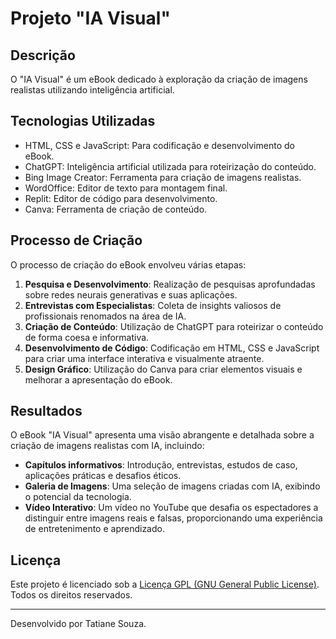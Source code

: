 # Projeto "IA Visual"

## Descrição
O "IA Visual" é um eBook dedicado à exploração da criação de imagens realistas utilizando inteligência artificial.

## Tecnologias Utilizadas
- HTML, CSS e JavaScript: Para codificação e desenvolvimento do eBook.
- ChatGPT: Inteligência artificial utilizada para roteirização do conteúdo.
- Bing Image Creator: Ferramenta para criação de imagens realistas.
- WordOffice: Editor de texto para montagem final.
- Replit: Editor de código para desenvolvimento.
- Canva: Ferramenta de criação de conteúdo.

## Processo de Criação
O processo de criação do eBook envolveu várias etapas:
1. **Pesquisa e Desenvolvimento**: Realização de pesquisas aprofundadas sobre redes neurais generativas e suas aplicações.
2. **Entrevistas com Especialistas**: Coleta de insights valiosos de profissionais renomados na área de IA.
3. **Criação de Conteúdo**: Utilização de ChatGPT para roteirizar o conteúdo de forma coesa e informativa.
4. **Desenvolvimento de Código**: Codificação em HTML, CSS e JavaScript para criar uma interface interativa e visualmente atraente.
5. **Design Gráfico**: Utilização do Canva para criar elementos visuais e melhorar a apresentação do eBook.

## Resultados
O eBook "IA Visual" apresenta uma visão abrangente e detalhada sobre a criação de imagens realistas com IA, incluindo:
- **Capítulos informativos**: Introdução, entrevistas, estudos de caso, aplicações práticas e desafios éticos.
- **Galeria de Imagens**: Uma seleção de imagens criadas com IA, exibindo o potencial da tecnologia.
- **Vídeo Interativo**: Um vídeo no YouTube que desafia os espectadores a distinguir entre imagens reais e falsas, proporcionando
 uma experiência de entretenimento e aprendizado.

## Licença
Este projeto é licenciado sob a [Licença GPL (GNU General Public License)](LICENSE.txt). Todos os direitos reservados.

---

Desenvolvido por Tatiane Souza.